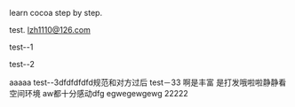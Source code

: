 learn cocoa step by step.

test.
lzh1110@126.com

test--1

test--2

aaaaa
test--3dfdfdfdfd规范和对方过后
test－33
啊是丰富
是打发哦啦啦静静看空间环境
aw都十分感动dfg
egwegewgewg
22222
